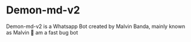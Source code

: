 # Demon-md-v2
Demon-md-v2 is a Whatsapp Bot created by Malvin Banda, mainly known as Malvin 🤴    am a fast bug bot
